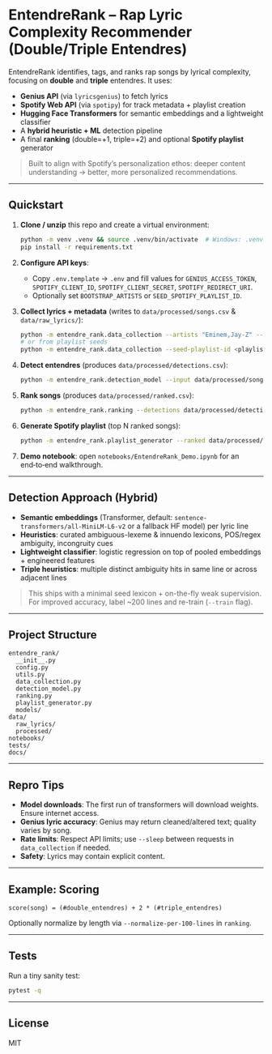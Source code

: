 # EntendreRank – Rap Lyric Complexity Recommender (Double/Triple Entendres)

EntendreRank identifies, tags, and ranks rap songs by lyrical complexity, focusing on **double** and **triple** entendres.
It uses:
- **Genius API** (via `lyricsgenius`) to fetch lyrics
- **Spotify Web API** (via `spotipy`) for track metadata + playlist creation
- **Hugging Face Transformers** for semantic embeddings and a lightweight classifier
- A **hybrid heuristic + ML** detection pipeline
- A final **ranking** (double=+1, triple=+2) and optional **Spotify playlist** generator

> Built to align with Spotify’s personalization ethos: deeper content understanding → better, more personalized recommendations.

---

## Quickstart

1. **Clone / unzip** this repo and create a virtual environment:
   ```bash
   python -m venv .venv && source .venv/bin/activate  # Windows: .venv\Scripts\activate
   pip install -r requirements.txt
   ```

2. **Configure API keys**:
   - Copy `.env.template` → `.env` and fill values for `GENIUS_ACCESS_TOKEN`, `SPOTIFY_CLIENT_ID`, `SPOTIFY_CLIENT_SECRET`, `SPOTIFY_REDIRECT_URI`.
   - Optionally set `BOOTSTRAP_ARTISTS` or `SEED_SPOTIFY_PLAYLIST_ID`.

3. **Collect lyrics + metadata** (writes to `data/processed/songs.csv` & `data/raw_lyrics/`):
   ```bash
   python -m entendre_rank.data_collection --artists "Eminem,Jay-Z" --limit 10
   # or from playlist seeds
   python -m entendre_rank.data_collection --seed-playlist-id <playlist_id> --limit 50
   ```

4. **Detect entendres** (produces `data/processed/detections.csv`):
   ```bash
   python -m entendre_rank.detection_model --input data/processed/songs.csv --output data/processed/detections.csv
   ```

5. **Rank songs** (produces `data/processed/ranked.csv`):
   ```bash
   python -m entendre_rank.ranking --detections data/processed/detections.csv --output data/processed/ranked.csv
   ```

6. **Generate Spotify playlist** (top N ranked songs):
   ```bash
   python -m entendre_rank.playlist_generator --ranked data/processed/ranked.csv --name "EntendreRank: Top Wordplay" --top 50
   ```

7. **Demo notebook**: open `notebooks/EntendreRank_Demo.ipynb` for an end‑to‑end walkthrough.

---

## Detection Approach (Hybrid)

- **Semantic embeddings** (Transformer, default: `sentence-transformers/all-MiniLM-L6-v2` or a fallback HF model) per lyric line
- **Heuristics**: curated ambiguous-lexeme & innuendo lexicons, POS/regex ambiguity, incongruity cues
- **Lightweight classifier**: logistic regression on top of pooled embeddings + engineered features
- **Triple heuristics**: multiple distinct ambiguity hits in same line or across adjacent lines

> This ships with a minimal seed lexicon + on-the-fly weak supervision. For improved accuracy, label ~200 lines and re-train (`--train` flag).

---

## Project Structure
```
entendre_rank/
  __init__.py
  config.py
  utils.py
  data_collection.py
  detection_model.py
  ranking.py
  playlist_generator.py
  models/
data/
  raw_lyrics/
  processed/
notebooks/
tests/
docs/
```

---

## Repro Tips
- **Model downloads**: The first run of transformers will download weights. Ensure internet access.
- **Genius lyric accuracy**: Genius may return cleaned/altered text; quality varies by song.
- **Rate limits**: Respect API limits; use `--sleep` between requests in `data_collection` if needed.
- **Safety**: Lyrics may contain explicit content.

---

## Example: Scoring
```
score(song) = (#double_entendres) + 2 * (#triple_entendres)
```
Optionally normalize by length via `--normalize-per-100-lines` in `ranking`.

---

## Tests
Run a tiny sanity test:
```bash
pytest -q
```

---

## License
MIT
